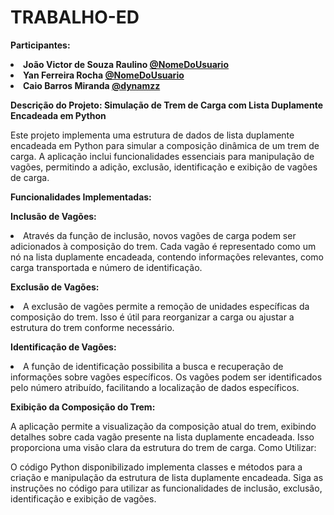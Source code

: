 # TRABALHO-ED

**Participantes:**
**<li>João Victor de Souza Raulino [@NomeDoUsuario](https://github.com/joaoraulino) </li>**
**<li>Yan Ferreira Rocha [@NomeDoUsuario](https://github.com/Yanfr086) </li>**
**<li>Caio Barros Miranda [@dynamzz](https://github.com/dynamzz) </li>**

**Descrição do Projeto: Simulação de Trem de Carga com Lista Duplamente Encadeada em Python**

  Este projeto implementa uma estrutura de dados de lista duplamente encadeada em Python para simular a composição dinâmica de um trem de carga. A aplicação inclui funcionalidades essenciais para manipulação de vagões, permitindo a adição, exclusão, identificação e exibição de vagões de carga.

**Funcionalidades Implementadas:**

**Inclusão de Vagões:**

<li>Através da função de inclusão, novos vagões de carga podem ser adicionados à composição do trem. Cada vagão é representado como um nó na lista duplamente encadeada, contendo informações relevantes, como carga transportada e número de identificação.</li>


**Exclusão de Vagões:**

<li>A exclusão de vagões permite a remoção de unidades específicas da composição do trem. Isso é útil para reorganizar a carga ou ajustar a estrutura do trem conforme necessário.</li>


**Identificação de Vagões:**

<li>A função de identificação possibilita a busca e recuperação de informações sobre vagões específicos. Os vagões podem ser identificados pelo número atribuído, facilitando a localização de dados específicos.</li>


**Exibição da Composição do Trem:**

A aplicação permite a visualização da composição atual do trem, exibindo detalhes sobre cada vagão presente na lista duplamente encadeada. Isso proporciona uma visão clara da estrutura do trem de carga.
Como Utilizar:

O código Python disponibilizado implementa classes e métodos para a criação e manipulação da estrutura de lista duplamente encadeada. Siga as instruções no código para utilizar as funcionalidades de inclusão, exclusão, identificação e exibição de vagões.
